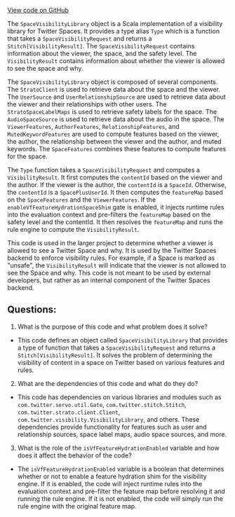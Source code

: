 [View code on GitHub](https://github.com/misbahsy/the-algorithm/visibilitylib/src/main/scala/com/twitter/visibility/interfaces/spaces/SpaceVisibilityLibrary.scala)

The `SpaceVisibilityLibrary` object is a Scala implementation of a visibility library for Twitter Spaces. It provides a type alias `Type` which is a function that takes a `SpaceVisibilityRequest` and returns a `Stitch[VisibilityResult]`. The `SpaceVisibilityRequest` contains information about the viewer, the space, and the safety level. The `VisibilityResult` contains information about whether the viewer is allowed to see the space and why.

The `SpaceVisibilityLibrary` object is composed of several components. The `StratoClient` is used to retrieve data about the space and the viewer. The `UserSource` and `UserRelationshipSource` are used to retrieve data about the viewer and their relationships with other users. The `StratoSpaceLabelMaps` is used to retrieve safety labels for the space. The `AudioSpaceSource` is used to retrieve data about the audio in the space. The `ViewerFeatures`, `AuthorFeatures`, `RelationshipFeatures`, and `MutedKeywordFeatures` are used to compute features based on the viewer, the author, the relationship between the viewer and the author, and muted keywords. The `SpaceFeatures` combines these features to compute features for the space.

The `Type` function takes a `SpaceVisibilityRequest` and computes a `VisibilityResult`. It first computes the `contentId` based on the viewer and the author. If the viewer is the author, the `contentId` is a `SpaceId`. Otherwise, the `contentId` is a `SpacePlusUserId`. It then computes the `featureMap` based on the `SpaceFeatures` and the `ViewerFeatures`. If the `enableVfFeatureHydrationSpaceShim` gate is enabled, it injects runtime rules into the evaluation context and pre-filters the `featureMap` based on the safety level and the contentId. It then resolves the `featureMap` and runs the rule engine to compute the `VisibilityResult`.

This code is used in the larger project to determine whether a viewer is allowed to see a Twitter Space and why. It is used by the Twitter Spaces backend to enforce visibility rules. For example, if a Space is marked as "unsafe", the `VisibilityResult` will indicate that the viewer is not allowed to see the Space and why. This code is not meant to be used by external developers, but rather as an internal component of the Twitter Spaces backend.
## Questions: 
 1. What is the purpose of this code and what problem does it solve?
- This code defines an object called `SpaceVisibilityLibrary` that provides a type of function that takes a `SpaceVisibilityRequest` and returns a `Stitch[VisibilityResult]`. It solves the problem of determining the visibility of content in a space on Twitter based on various features and rules.

2. What are the dependencies of this code and what do they do?
- This code has dependencies on various libraries and modules such as `com.twitter.servo.util.Gate`, `com.twitter.stitch.Stitch`, `com.twitter.strato.client.Client`, `com.twitter.visibility.VisibilityLibrary`, and others. These dependencies provide functionality for features such as user and relationship sources, space label maps, audio space sources, and more.

3. What is the role of the `isVfFeatureHydrationEnabled` variable and how does it affect the behavior of the code?
- The `isVfFeatureHydrationEnabled` variable is a boolean that determines whether or not to enable a feature hydration shim for the visibility engine. If it is enabled, the code will inject runtime rules into the evaluation context and pre-filter the feature map before resolving it and running the rule engine. If it is not enabled, the code will simply run the rule engine with the original feature map.